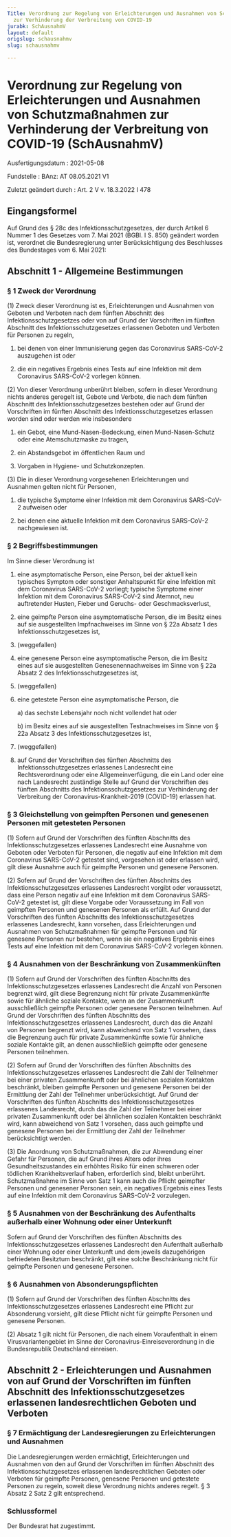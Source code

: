 ```yaml
---
Title: Verordnung zur Regelung von Erleichterungen und Ausnahmen von Schutzmaßnahmen
  zur Verhinderung der Verbreitung von COVID-19
jurabk: SchAusnahmV
layout: default
origslug: schausnahmv
slug: schausnahmv

---
```


# Verordnung zur Regelung von Erleichterungen und Ausnahmen von Schutzmaßnahmen zur Verhinderung der Verbreitung von COVID-19 (SchAusnahmV)

Ausfertigungsdatum
:   2021-05-08

Fundstelle
:   BAnz: AT 08.05.2021 V1

Zuletzt geändert durch
:   Art. 2 V v. 18.3.2022 I 478


## Eingangsformel

Auf Grund des § 28c des Infektionsschutzgesetzes, der durch Artikel 6
Nummer 1 des Gesetzes vom 7. Mai 2021 (BGBl. I S. 850) geändert worden
ist, verordnet die Bundesregierung unter Berücksichtigung des
Beschlusses des Bundestages vom 6. Mai 2021:


## Abschnitt 1 - Allgemeine Bestimmungen


### § 1 Zweck der Verordnung

(1) Zweck dieser Verordnung ist es, Erleichterungen und Ausnahmen von
Geboten und Verboten nach dem fünften Abschnitt des
Infektionsschutzgesetzes oder von auf Grund der Vorschriften im
fünften Abschnitt des Infektionsschutzgesetzes erlassenen Geboten und
Verboten für Personen zu regeln,

1.  bei denen von einer Immunisierung gegen das Coronavirus SARS-CoV-2
    auszugehen ist oder


2.  die ein negatives Ergebnis eines Tests auf eine Infektion mit dem
    Coronavirus SARS-CoV-2 vorlegen können.




(2) Von dieser Verordnung unberührt bleiben, sofern in dieser
Verordnung nichts anderes geregelt ist, Gebote und Verbote, die nach
dem fünften Abschnitt des Infektionsschutzgesetzes bestehen oder auf
Grund der Vorschriften im fünften Abschnitt des
Infektionsschutzgesetzes erlassen worden sind oder werden wie
insbesondere

1.  ein Gebot, eine Mund-Nasen-Bedeckung, einen Mund-Nasen-Schutz oder
    eine Atemschutzmaske zu tragen,


2.  ein Abstandsgebot im öffentlichen Raum und


3.  Vorgaben in Hygiene- und Schutzkonzepten.




(3) Die in dieser Verordnung vorgesehenen Erleichterungen und
Ausnahmen gelten nicht für Personen,

1.  die typische Symptome einer Infektion mit dem Coronavirus SARS-CoV-2
    aufweisen oder


2.  bei denen eine aktuelle Infektion mit dem Coronavirus SARS-CoV-2
    nachgewiesen ist.





### § 2 Begriffsbestimmungen

Im Sinne dieser Verordnung ist

1.  eine asymptomatische Person, eine Person, bei der aktuell kein
    typisches Symptom oder sonstiger Anhaltspunkt für eine Infektion mit
    dem Coronavirus SARS-CoV-2 vorliegt; typische Symptome einer Infektion
    mit dem Coronavirus SARS-CoV-2 sind Atemnot, neu auftretender Husten,
    Fieber und Geruchs- oder Geschmacksverlust,


2.  eine geimpfte Person eine asymptomatische Person, die im Besitz eines
    auf sie ausgestellten Impfnachweises im Sinne von § 22a Absatz 1 des
    Infektionsschutzgesetzes ist,


3.  (weggefallen)


4.  eine genesene Person eine asymptomatische Person, die im Besitz eines
    auf sie ausgestellten Genesenennachweises im Sinne von § 22a Absatz 2
    des Infektionsschutzgesetzes ist,


5.  (weggefallen)


6.  eine getestete Person eine asymptomatische Person, die

    a)  das sechste Lebensjahr noch nicht vollendet hat oder


    b)  im Besitz eines auf sie ausgestellten Testnachweises im Sinne von §
        22a Absatz 3 des Infektionsschutzgesetzes ist,





7.  (weggefallen)


8.  auf Grund der Vorschriften des fünften Abschnitts des
    Infektionsschutzgesetzes erlassenes Landesrecht eine Rechtsverordnung
    oder eine Allgemeinverfügung, die ein Land oder eine nach Landesrecht
    zuständige Stelle auf Grund der Vorschriften des fünften Abschnitts
    des Infektionsschutzgesetzes zur Verhinderung der Verbreitung der
    Coronavirus-Krankheit-2019 (COVID-19) erlassen hat.





### § 3 Gleichstellung von geimpften Personen und genesenen Personen mit getesteten Personen

(1) Sofern auf Grund der Vorschriften des fünften Abschnitts des
Infektionsschutzgesetzes erlassenes Landesrecht eine Ausnahme von
Geboten oder Verboten für Personen, die negativ auf eine Infektion mit
dem Coronavirus SARS-CoV-2 getestet sind, vorgesehen ist oder erlassen
wird, gilt diese Ausnahme auch für geimpfte Personen und genesene
Personen.

(2) Sofern auf Grund der Vorschriften des fünften Abschnitts des
Infektionsschutzgesetzes erlassenes Landesrecht vorgibt oder
voraussetzt, dass eine Person negativ auf eine Infektion mit dem
Coronavirus SARS-CoV-2 getestet ist, gilt diese Vorgabe oder
Voraussetzung im Fall von geimpften Personen und genesenen Personen
als erfüllt. Auf Grund der Vorschriften des fünften Abschnitts des
Infektionsschutzgesetzes erlassenes Landesrecht, kann vorsehen, dass
Erleichterungen und Ausnahmen von Schutzmaßnahmen für geimpfte
Personen und für genesene Personen nur bestehen, wenn sie ein
negatives Ergebnis eines Tests auf eine Infektion mit dem Coronavirus
SARS-CoV-2 vorlegen können.


### § 4 Ausnahmen von der Beschränkung von Zusammenkünften

(1) Sofern auf Grund der Vorschriften des fünften Abschnitts des
Infektionsschutzgesetzes erlassenes Landesrecht die Anzahl von
Personen begrenzt wird, gilt diese Begrenzung nicht für private
Zusammenkünfte sowie für ähnliche soziale Kontakte, wenn an der
Zusammenkunft ausschließlich geimpfte Personen oder genesene Personen
teilnehmen. Auf Grund der Vorschriften des fünften Abschnitts des
Infektionsschutzgesetzes erlassenes Landesrecht, durch das die Anzahl
von Personen begrenzt wird, kann abweichend von Satz 1 vorsehen, dass
die Begrenzung auch für private Zusammenkünfte sowie für ähnliche
soziale Kontakte gilt, an denen ausschließlich geimpfte oder genesene
Personen teilnehmen.

(2) Sofern auf Grund der Vorschriften des fünften Abschnitts des
Infektionsschutzgesetzes erlassenes Landesrecht die Zahl der
Teilnehmer bei einer privaten Zusammenkunft oder bei ähnlichen
sozialen Kontakten beschränkt, bleiben geimpfte Personen und genesene
Personen bei der Ermittlung der Zahl der Teilnehmer unberücksichtigt.
Auf Grund der Vorschriften des fünften Abschnitts des
Infektionsschutzgesetzes erlassenes Landesrecht, durch das die Zahl
der Teilnehmer bei einer privaten Zusammenkunft oder bei ähnlichen
sozialen Kontakten beschränkt wird, kann abweichend von Satz 1
vorsehen, dass auch geimpfte und genesene Personen bei der Ermittlung
der Zahl der Teilnehmer berücksichtigt werden.

(3) Die Anordnung von Schutzmaßnahmen, die zur Abwendung einer Gefahr
für Personen, die auf Grund ihres Alters oder ihres
Gesundheitszustandes ein erhöhtes Risiko für einen schweren oder
tödlichen Krankheitsverlauf haben, erforderlich sind, bleibt
unberührt. Schutzmaßnahme im Sinne von Satz 1 kann auch die Pflicht
geimpfter Personen und genesener Personen sein, ein negatives Ergebnis
eines Tests auf eine Infektion mit dem Coronavirus SARS-CoV-2
vorzulegen.


### § 5 Ausnahmen von der Beschränkung des Aufenthalts außerhalb einer Wohnung oder einer Unterkunft

Sofern auf Grund der Vorschriften des fünften Abschnitts des
Infektionsschutzgesetzes erlassenes Landesrecht den Aufenthalt
außerhalb einer Wohnung oder einer Unterkunft und dem jeweils
dazugehörigen befriedeten Besitztum beschränkt, gilt eine solche
Beschränkung nicht für geimpfte Personen und genesene Personen.


### § 6 Ausnahmen von Absonderungspflichten

(1) Sofern auf Grund der Vorschriften des fünften Abschnitts des
Infektionsschutzgesetzes erlassenes Landesrecht eine Pflicht zur
Absonderung vorsieht, gilt diese Pflicht nicht für geimpfte Personen
und genesene Personen.

(2) Absatz 1 gilt nicht für Personen, die nach einem Voraufenthalt in
einem Virusvariantengebiet im Sinne der Coronavirus-Einreiseverordnung
in die Bundesrepublik Deutschland einreisen.


## Abschnitt 2 - Erleichterungen und Ausnahmen von auf Grund der Vorschriften im fünften Abschnitt des Infektionsschutzgesetzes erlassenen landesrechtlichen Geboten und Verboten


### § 7 Ermächtigung der Landesregierungen zu Erleichterungen und Ausnahmen

Die Landesregierungen werden ermächtigt, Erleichterungen und Ausnahmen
von den auf Grund der Vorschriften im fünften Abschnitt des
Infektionsschutzgesetzes erlassenen landesrechtlichen Geboten oder
Verboten für geimpfte Personen, genesene Personen und getestete
Personen zu regeln, soweit diese Verordnung nichts anderes regelt. § 3
Absatz 2 Satz 2 gilt entsprechend.


### Schlussformel

Der Bundesrat hat zugestimmt.

